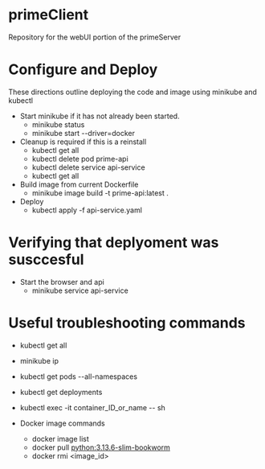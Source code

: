 # primeClient
Repository for the webUI portion of the primeServer


# Configure and Deploy
<p> These directions outline deploying the code and image using minikube and kubectl
</p>

* Start minikube if it has not already been started.
    - minikube status
    - minikube start --driver=docker
* Cleanup is required if this is a reinstall
    - kubectl get all
    - kubectl delete pod prime-api
    - kubectl delete service api-service
    - kubectl get all
* Build image from current Dockerfile
    - minikube image build -t prime-api:latest .
* Deploy  
    - kubectl apply -f api-service.yaml 

# Verifying that deplyoment was susccesful
* Start the browser and api
    - minikube service api-service

# Useful troubleshooting commands
* kubectl get all
* minikube ip
* kubectl get pods --all-namespaces
* kubectl get deployments
* kubectl exec -it container_ID_or_name -- sh

* Docker image commands
    - docker image list
    - docker pull <python:3.13.6-slim-bookworm>
    - docker rmi <image_id>